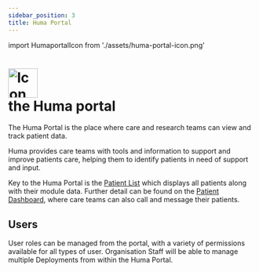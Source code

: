 ```yaml
---
sidebar_position: 3
title: Huma Portal
---
```

import HumaportalIcon from './assets/huma-portal-icon.png'


# <img src={HumaportalIcon} alt="Icon description" width="60" height="60"/> <br/> the Huma portal


The Huma Portal is the place where care and research teams can view and track patient data. 

Huma provides care teams with tools and information to support and improve patients care, helping them to identify patients in need of support and input.

Key to the Huma Portal is the [Patient List](./managing-patients/patient-list.md) which displays all patients along with their module data. Further detail can be found on the [Patient Dashboard](./managing-health-data/patient-dashboard.md), where care teams can also call and message their patients. 
## Users
User roles can be managed from the portal, with a variety of permissions available for all types of user.
Organisation Staff will be able to manage multiple Deployments from within the Huma Portal.
